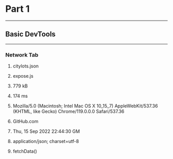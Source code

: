 # Part 1

---

## Basic DevTools

---


### Network Tab

1. citylots.json
   
2. expose.js
   
3. 779 kB
   
4. 174 ms
   
5. Mozilla/5.0 (Macintosh; Intel Mac OS X 10_15_7) AppleWebKit/537.36 (KHTML, like Gecko) Chrome/119.0.0.0 Safari/537.36
   
6. GitHub.com
   
7. Thu, 15 Sep 2022 22:44:30 GM
   
8. application/json; charset=utf-8
   
9.  fetchData()